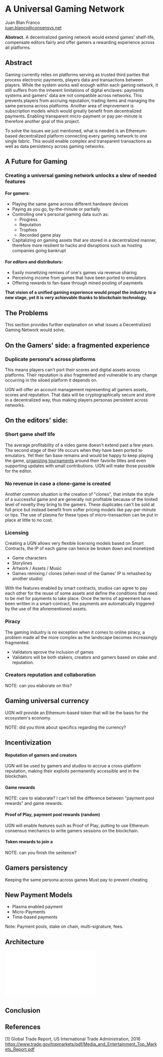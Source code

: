 # A Universal Gaming Network

Juan Blan Franco  
juan.blanco@consensys.net  

**Abstract.** A decentralized gaming network would extend games' shelf-life, compensate editors fairly and offer gamers a rewarding experience across all platforms.

## Abstract

Gaming currently relies on platforms serving as trusted third parties that process electronic payments, players data and transactions between players. While the system works well enough within each gaming network, it still suffers from the inherent limitations of digital enclaves: payments systems and gamers' data are not compatible across networks. This prevents players from accruing reputation, trading items and managing the same persona across platforms. Another area of improvement is subscription models which would greatly benefit from decentralized payments. Enabling transparent micro-payment or pay per-minute is therefore another goal of this project.

To solve the issues we just mentioned, what is needed is an Ethereum-based decentralized platform connecting every gaming network to one single fabric. This would enable complex and transparent transactions as well as data persistency across gaming networks.

<!-- NOTE, the above needs to be rephrased: There is not an issue with FIAT payments, but as we move to subscription models it can be done better, working across hardware and distributors. The decentralization of some of the payments (could be partial), would allow for better transparency.

Also reputation, storage of game play, etc can be decoupled from the hardware OR software creator / provider. -->

## A Future for Gaming 

### Creating a universal gaming network unlocks a slew of needed features

#### For gamers:

- Playing the same game across different hardware devices
- Paying as you go, by-the-minute or partially
- Controlling one's personal gaming data such as:
    - Progress
    - Reputation
    - Trophies
    - Recorded game play
- Capitalizing on gaming assets that are stored in a decentralized manner, therefore more resilient to hacks and disruptions such as hosting companies going bankrupt

#### For editors and distributors:

- Easily monetizing remixes of one's games via revenue sharing
- Perceiving income from games that have been ported to emulators
- Offering rewards to fan-base through mined pooling of payments

**That vision of a unified gaming experience would propel the industry to a new stage, yet it is very achievable thanks to blockchain technology.**


<!-- Simple version, is What if you could play the same game across different hardware devices, pay as you go, or partially. What if your game progress, reputation, trophies, recorded game play was stored decentralised, so it won't be lost in case of any company dissappearing. What if as a creator you could easily monetise on remixes of your game, and encourage them. What if as a creator you could still get revenue from a game when it has been included in emulators. What if you could "mine" rewards through pooling of payments. What if you could have a network that prevents piracy and encourages payments and collaboration between creators and gamers. -->

## The Problems

This section provides further explanation on what issues a Decentralized Gaming Network would solve.

## On the Gamers' side: a fragmented experience

### Duplicate persona's across platforms

This means players can't port their scores and digital assets across platforms. Their reputation is also fragmented and vulnerable to any change occurring in the siloed platform it depends on.

UGN will offer an account management representing all gamers assets, scores and reputation. That data will be cryptographically secure and store in a decentralized way, thus making players personas persistent across networks.

## On the editors' side:

### Short game shelf life

The average profitability of a video game doesn't extend past a few years. The second stage of their life occurs when they have been ported to emulators. Yet their fan base remains and would be happy to keep playing the game, [organizing tournaments](http://mashable.com/2017/04/04/underground-street-fighter-tournament/#BJc0SXHnlgq7) around their favorite titles and even supporting updates with small contributions. UGN will make those possible for the editor.

### No revenue in case a clone-game is created

Another common situation is the creation of "clones", that imitate the style of a successful game and are generally not profitable because of the limited level of novelty they bring to the gamers. These duplicates can't be sold at full price but instead benefit from softer pricing models like pay-per-minute or tips. The use of plasma for these types of micro-transaction can be put in place at little to no cost. 

### Licensing

Creating a UGN allows very flexible licensing models based on Smart Contracts, the IP of each game can hence be broken down and monetized:

- Game characters
- Storylines
- Artwork / Assets / Music
- Games remixing / clones (when most of the Games' IP is rehashed by another studio)

With the features enabled by smart contracts, studios can agree to pay each other for the reuse of some assets and define the conditions that need to be met for payments to take place. Once the terms of agreement have been written in a smart-contract, the payments are automatically triggered by the use of the aforementioned assets.

### Piracy

The gaming industry is no exception when it comes to online piracy, a problem made all the more complex as the landscape becomes increasingly fragmented.
- Validators aprove the inclusion of games
- Validators will be both stakers, creators and gamers based on stake and reputation.

### Creators reputation and collaboration

NOTE: can you elaborate on this?

## Gaming universal currency

UGN will provide an Ethereum-based token that will be the basis for the ecosystem's economy.

NOTE: did you think about specifics regarding the currency?
<!-- Decentralized currencies such as Bitcoin already proved they could transform the field of monetary transactions. Sending money over the blockchain is now nearly as immediate as sending an email.
Because UGN relies on the Ethereum blockchain, it inherits Ethereum's properties and intends to provide features based on plasma as well.

Those  -->

## Incentivization

#### Reputation of gamers and creators

UGN will be used by gamers and studios to accrue a cross-platform reputation, making their exploits permanently accessible and in the blockchain.

#### Game rewards

NOTE: care to elaborate? I can't tell the difference between "payment pool rewards" and game rewards.

#### Proof of Play, payment pool rewards (random)

UGN will enable features such as Proof of Play, putting to use Ethereum consensus mechanics to write gamers sessions on the blockchain.

#### Token rewards to join a

NOTE: can you finish the sentence?

## Gamers persistency

Keeping the same persona across games
Must pay to prevent cheating

## New Payment Models

- Plasma enabled payment
- Micro-Payments
- Time-based payments

Note: Payment pools, stake on chain, multi-signature, fees. 


## Architecture

![representation](../diagrams/UGN_Overview.pdf)

## Conclusion


## References
[1] Global Trade Report, US International Trade Administration, 2016 https://www.trade.gov/topmarkets/pdf/Media_and_Entertainment_Top_Markets_Report.pdf  
